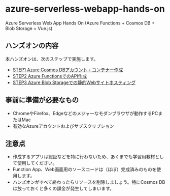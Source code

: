 # azure-serverless-webapp-hands-on
Azure Serverless Web App Hands On (Azure Functions + Cosmos DB + Blob Storage + Vue.js)

## ハンズオンの内容
本ハンズオンは、次のステップで実施します。

- [STEP1 Azure Cosmos DBアカウント・コンテナー作成](hands-on/step1-cosmosdb/README.md)
- [STEP2 Azure FunctionsでのAPI作成](hands-on/step2-functionapp/README.md)
- [STEP3 Azure Blob Storageでの静的Webサイトホスティング](hands-on/step3-blobstorage/README.md)

## 事前に準備が必要なもの

- ChromeやFirefox、Edgeなどのメジャーなモダンブラウザが動作するPCまたはMac
- 有効なAzureアカウントおよびサブスクリプション

## 注意点

- 作成するアプリは認証などを特に行わないため、あくまでも学習用教材として使用してください。
- Function App、Web画面用のソースコードは（ほぼ）完成済みのものを使用します。
- ハンズオンがすべて終わったらリソースを削除しましょう。特にCosmos DBは放っておくと多くの課金が発生してしまいます。